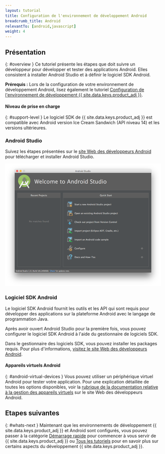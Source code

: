 ```yaml
---
layout: tutorial
title: Configuration de l'environnement de développement Android
breadcrumb_title: Android
relevantTo: [android,javascript]
weight: 4
---
```

<!-- NLS_CHARSET=UTF-8 -->
## Présentation
{: #overview }
Ce tutoriel présente les étapes que doit suivre un développeur pour développer et tester des applications Android. Elles consistent à installer Android Studio et à définir le logiciel SDK Android.

**Prérequis :** Lors de la configuration de votre environnement de développement Android, lisez également le tutoriel [Configuration de l'environnement de développement {{ site.data.keys.product_adj }}](../mobilefirst/).

#### Niveau de prise en charge
{: #support-level }
Le logiciel SDK de {{ site.data.keys.product_adj }} est compatible avec Android version Ice Cream Sandwich (API niveau 14) et les versions ultérieures.

### Android Studio
Suivez les étapes présentées sur le [site Web des développeurs Android](http://developer.android.com/develop/index.html) pour télécharger et installer Android Studio.

![Configuration du logiciel SDK Android](android-studio.png)

### Logiciel SDK Android
Le logiciel SDK Android fournit les outils et les API qui sont requis pour développer des applications sur la plateforme Android avec le langage de programmation Java.

Après avoir ouvert Android Studio pour la première fois, vous pouvez configurer le logiciel SDK Android à l'aide du gestionnaire de logiciels SDK.

Dans le gestionnaire des logiciels SDK, vous pouvez installer les packages requis. Pour plus d'informations, [visitez le site Web des développeurs Android](http://developer.android.com/sdk/index.html).

#### Appareils virtuels Android
{: #android-virtual-devices }
Vous pouvez utiliser un périphérique virtuel Android pour tester votre application. Pour une explication détaillée de toutes les options disponibles, voir la [rubrique de la documentation relative à la gestion des appareils virtuels](http://developer.android.com/tools/devices/index.html) sur le site Web des développeurs Android.

## Etapes suivantes
{: #whats-next }
Maintenant que les environnements de développement {{ site.data.keys.product_adj }} et Android sont configurés, vous pouvez passer à la catégorie [Démarrage rapide](../../../quick-start/android/) pour commencer à vous servir de {{ site.data.keys.product_adj }} ou [Tous les tutoriels](../../../all-tutorials) pour en savoir plus sur certains aspects du développement {{ site.data.keys.product_adj }}.
